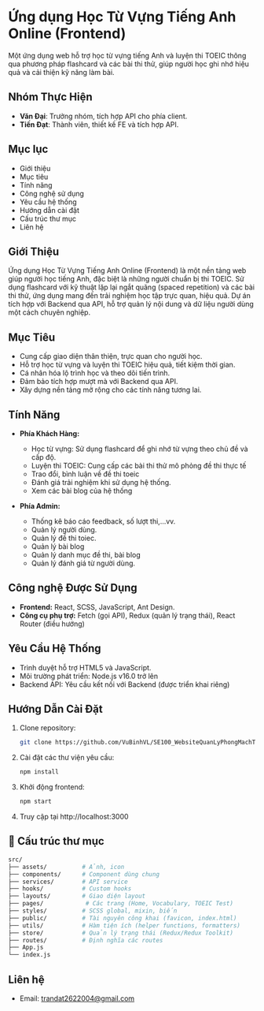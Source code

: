# Ứng dụng Học Từ Vựng Tiếng Anh Online (Frontend)
Một ứng dụng web hỗ trợ học từ vựng tiếng Anh và luyện thi TOEIC thông qua phương pháp flashcard và các bài thi thử, giúp người học ghi nhớ hiệu quả và cải thiện kỹ năng làm bài.
## Nhóm Thực Hiện
- **Văn Đại**: Trưởng nhóm, tích hợp API cho phía client.
- **Tiến Đạt**: Thành viên, thiết kế FE và tích hợp API.

## Mục lục

- Giới thiệu
- Mục tiêu
- Tính năng
- Công nghệ sử dụng
- Yêu cầu hệ thống
- Hướng dẫn cài đặt
- Cấu trúc thư mục
- Liên hệ


## Giới Thiệu
Ứng dụng Học Từ Vựng Tiếng Anh Online (Frontend) là một nền tảng web giúp người học tiếng Anh, đặc biệt là những người chuẩn bị thi TOEIC. Sử dụng flashcard với kỹ thuật lặp lại ngắt quãng (spaced repetition) và các bài thi thử, ứng dụng mang đến trải nghiệm học tập trực quan, hiệu quả. Dự án tích hợp với Backend qua API, hỗ trợ quản lý nội dung và dữ liệu người dùng một cách chuyên nghiệp.

## Mục Tiêu
- Cung cấp giao diện thân thiện, trực quan cho người học.
- Hỗ trợ học từ vựng và luyện thi TOEIC hiệu quả, tiết kiệm thời gian.
- Cá nhân hóa lộ trình học và theo dõi tiến trình.
- Đảm bảo tích hợp mượt mà với Backend qua API.
- Xây dựng nền tảng mở rộng cho các tính năng tương lai.

## Tính Năng
- **Phía Khách Hàng:**
  - Học từ vựng: Sử dụng flashcard để ghi nhớ từ vựng theo chủ đề và cấp độ.
  - Luyện thi TOEIC: Cung cấp các bài thi thử mô phỏng đề thi thực tế
  - Trao đổi, bình luận về đề thi toeic
  - Đánh giá trải nghiệm khi sử dụng hệ thống.
  - Xem các bài blog của hệ thống

- **Phía Admin:**
  - Thống kê báo cáo feedback, số lượt thi,...vv.
  - Quản lý người dùng.
  - Quản lý đề thi toiec.
  - Quản lý bài blog
  - Quản lý danh mục đề thi, bài blog
  - Quản lý đánh giá từ người dùng.


## Công nghệ Được Sử Dụng
- **Frontend:** React, SCSS, JavaScript, Ant Design.
- **Công cụ phụ trợ:** Fetch (gọi API), Redux (quản lý trạng thái), React Router (điều hướng)

## Yêu Cầu Hệ Thống
- Trình duyệt hỗ trợ HTML5 và JavaScript.
- Môi trường phát triển: Node.js v16.0 trở lên
- Backend API: Yêu cầu kết nối với Backend (được triển khai riêng)

## Hướng Dẫn Cài Đặt
1. Clone repository:
   ```bash
   git clone https://github.com/VuBinhVL/SE100_WebsiteQuanLyPhongMachTu.git
   ```
2. Cài đặt các thư viện yêu cầu:
   
   ```bash
   npm install
   ```

3. Khởi động frontend:
   ```bash
   npm start
   ```
4. Truy cập tại http://localhost:3000


## 📁 Cấu trúc thư mục

```bash
src/
├── assets/          # Ảnh, icon
├── components/      # Component dùng chung
├── services/        # API service
├── hooks/           # Custom hooks
├── layouts/         # Giao diện layout
├── pages/            # Các trang (Home, Vocabulary, TOEIC Test)
├── styles/          # SCSS global, mixin, biến
├── public/          # Tài nguyên công khai (favicon, index.html)
├── utils/           # Hàm tiện ích (helper functions, formatters)
├── store/           # Quản lý trạng thái (Redux/Redux Toolkit)
├── routes/          # Định nghĩa các routes
├── App.js
└── index.js
```
## Liên hệ
- Email: trandat2622004@gmail.com


